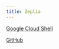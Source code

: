 ```yaml
---
title: Zeplia
---
```


[Google Cloud Shell](https://console.cloud.google.com/cloudshell/editor?cloudshell=true&shellonly=true)

[GitHub](https://github.com/)
